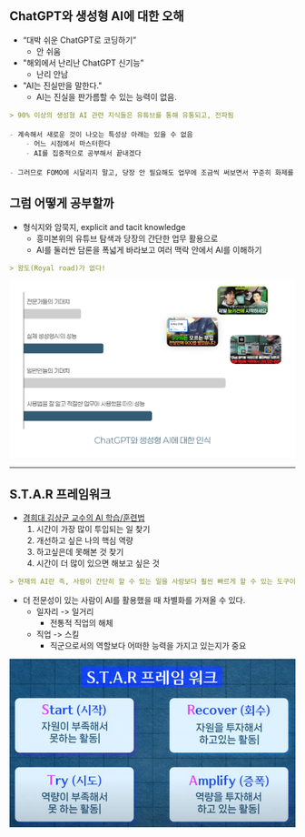 ## ChatGPT와 생성형 AI에 대한 오해

- “대박 쉬운 ChatGPT로 코딩하기”
	- 안 쉬움
- "해외에서 난리난 ChatGPT 신기능” 
	- 난리 안남
- "AI는 진실만을 말한다."
	- AI는 진실을 판가름할 수 있는 능력이 없음.

```markdown
> 90% 이상의 생성형 AI 관련 지식들은 유튜브를 통해 유통되고, 전파됨

- 계속해서 새로운 것이 나오는 특성상 아래는 있을 수 없음
	- 어느 시점에서 마스터한다
	- AI를 집중적으로 공부해서 끝내겠다

- 그러므로 FOMO에 시달리지 말고, 당장 안 필요해도 업무에 조금씩 써보면서 꾸준히 화제를 팔로우하기 
```

## 그럼 어떻게 공부할까

- 형식지와 암묵지, explicit and tacit knowledge
	- 흥미본위의 유튜브 탐색과 당장의 간단한 업무 활용으로
	- AI를 둘러싼 담론을 폭넓게 바라보고 여러 맥락 안에서 AI를 이해하기

```markdown
> 왕도(Royal road)가 없다!
```

![](attachments/chatgpt-expectation.png)

---

## S.T.A.R 프레임워크

- [경희대 김상균 교수의 AI 학습/훈련법](https://www.youtube.com/watch?v=sDBDHF6m578)
	1. 시간이 가장 많이 투입되는 일 찾기
	2. 개선하고 싶은 나의 핵심 역량
	3. 하고싶은데 못해본 것 찾기
	4. 시간이 더 많이 있으면 해보고 싶은 것

```markdown
> 현재의 AI란 즉, 사람이 간단히 할 수 있는 일을 사람보다 훨씬 빠르게 할 수 있는 도구이므로, 이를 초점삼아 내 업무에 어떻게 적용할지 고민해볼 것
```

- 더 전문성이 있는 사람이 AI를 활용했을 때 차별화를 가져올 수 있다.
	- 일자리 -> 일거리
		- 전통적 직업의 해체
	- 직업 -> 스킬
		- 직군으로서의 역할보다 어떠한 능력을 가지고 있는지가 중요

![](attachments/gpt-star-framework.png)
